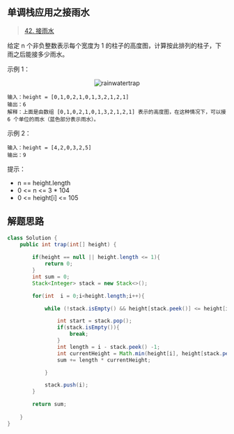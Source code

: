 ## 单调栈应用之接雨水

> [42. 接雨水](https://leetcode-cn.com/problems/trapping-rain-water/)

给定 n 个非负整数表示每个宽度为 1 的柱子的高度图，计算按此排列的柱子，下雨之后能接多少雨水。

 

示例 1：

<center><img src="https://ning-wang.oss-cn-beijing.aliyuncs.com/blog-imags/rainwatertrap.png" alt="rainwatertrap"  /></center>



```
输入：height = [0,1,0,2,1,0,1,3,2,1,2,1]
输出：6
解释：上面是由数组 [0,1,0,2,1,0,1,3,2,1,2,1] 表示的高度图，在这种情况下，可以接 6 个单位的雨水（蓝色部分表示雨水）。 
```

示例 2：

```
输入：height = [4,2,0,3,2,5]
输出：9
```


提示：

* n == height.length
* 0 <= n <= 3 * 104
* 0 <= height[i] <= 105

## 解题思路

```java
class Solution {
    public int trap(int[] height) {
        
        if(height == null || height.length <= 1){
            return 0;
        }
        int sum = 0;
        Stack<Integer> stack = new Stack<>();

        for(int  i = 0;i<height.length;i++){

            while (!stack.isEmpty() && height[stack.peek()] <= height[i]){

                int start = stack.pop();
                if(stack.isEmpty()){
                    break;
                }
                int length = i - stack.peek() -1;
                int currentHeight = Math.min(height[i], height[stack.peek()]) - height[start] ;
                sum += length * currentHeight;

            }

            stack.push(i);
        }

        return sum;
        
    }
}
```

